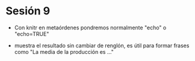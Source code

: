 # Sesión 9

- Con knitr en metaórdenes pondremos normalmente "echo" o "echo=TRUE"

- <!-- rinline expresión --> muestra el resultado sin cambiar de renglón, es útil para formar frases como "La media de la producción es ..."